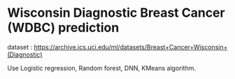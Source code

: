 # Wisconsin Diagnostic Breast Cancer (WDBC) prediction

dataset : https://archive.ics.uci.edu/ml/datasets/Breast+Cancer+Wisconsin+(Diagnostic)

Use Logistic regression, Random forest, DNN, KMeans algorithm.
